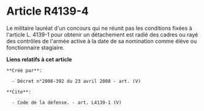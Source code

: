 # Article R4139-4

Le militaire lauréat d'un concours qui ne réunit pas les conditions fixées à l'article L. 4139-1 pour obtenir un détachement
est radié des cadres ou rayé des contrôles de l'armée active à la date de sa nomination comme élève ou fonctionnaire
stagiaire.

**Liens relatifs à cet article**

	**Créé par**:

	  - Décret n°2008-392 du 23 avril 2008 - art. (V)

	**Cite**:

	  - Code de la défense. - art. L4139-1 (V)
